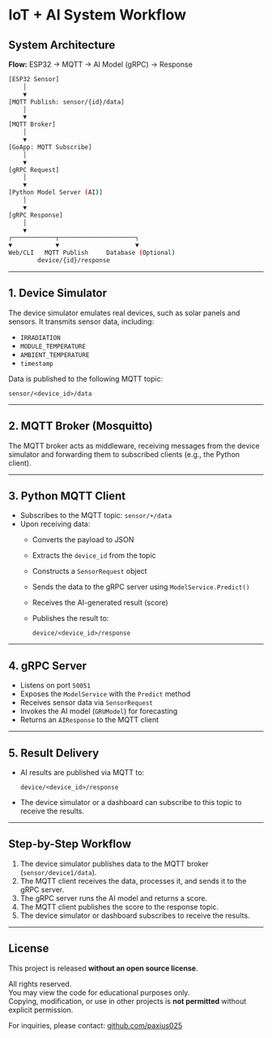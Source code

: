 # IoT + AI System Workflow

## System Architecture

**Flow:** ESP32 → MQTT → AI Model (gRPC) → Response

```bash
[ESP32 Sensor]
    │
    ▼
[MQTT Publish: sensor/{id}/data]
    │
    ▼
[MQTT Broker]
    │
    ▼
[GoApp: MQTT Subscribe]
    │
    ▼
[gRPC Request]
    │
    ▼
[Python Model Server (AI)]
    │
    ▼
[gRPC Response]
    │
    ▼
┌────────────┬─────────────────────┐
▼            ▼                     ▼
Web/CLI   MQTT Publish     Database (Optional)
        device/{id}/response
```

---

## 1. Device Simulator

The device simulator emulates real devices, such as solar panels and sensors. It transmits sensor data, including:

- `IRRADIATION`
- `MODULE_TEMPERATURE`
- `AMBIENT_TEMPERATURE`
- `timestamp`

Data is published to the following MQTT topic:

```
sensor/<device_id>/data
```

---

## 2. MQTT Broker (Mosquitto)

The MQTT broker acts as middleware, receiving messages from the device simulator and forwarding them to subscribed clients (e.g., the Python client).

---

## 3. Python MQTT Client

- Subscribes to the MQTT topic: `sensor/+/data`
- Upon receiving data:
    - Converts the payload to JSON
    - Extracts the `device_id` from the topic
    - Constructs a `SensorRequest` object
    - Sends the data to the gRPC server using `ModelService.Predict()`
    - Receives the AI-generated result (score)
    - Publishes the result to:

       ```
       device/<device_id>/response
       ```

---

## 4. gRPC Server

- Listens on port `50051`
- Exposes the `ModelService` with the `Predict` method
- Receives sensor data via `SensorRequest`
- Invokes the AI model (`GRUModel`) for forecasting
- Returns an `AIResponse` to the MQTT client

---

## 5. Result Delivery

- AI results are published via MQTT to:

    ```
    device/<device_id>/response
    ```

- The device simulator or a dashboard can subscribe to this topic to receive the results.

---

## Step-by-Step Workflow

1. The device simulator publishes data to the MQTT broker (`sensor/device1/data`).
2. The MQTT client receives the data, processes it, and sends it to the gRPC server.
3. The gRPC server runs the AI model and returns a score.
4. The MQTT client publishes the score to the response topic.
5. The device simulator or dashboard subscribes to receive the results.

---

## License

This project is released **without an open source license**.

All rights reserved.  
You may view the code for educational purposes only.  
Copying, modification, or use in other projects is **not permitted** without explicit permission.

For inquiries, please contact: [github.com/paxius025](https://github.com/paxius025)
